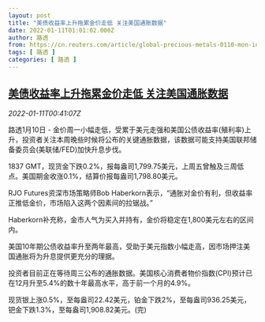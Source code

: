 ```yaml
---
layout: post
title: "美债收益率上升拖累金价走低 关注美国通胀数据"
date: 2022-01-11T01:01:02.000Z
author: 路透
from: https://cn.reuters.com/article/global-precious-metals-0110-mon-idCNKBS2JL017
tags: [ 路透 ]
categories: [ 路透 ]
---
```

<!--1641862862000-->
[美债收益率上升拖累金价走低 关注美国通胀数据](https://cn.reuters.com/article/global-precious-metals-0110-mon-idCNKBS2JL017)
------

<div>
<div><i>2022-01-11T00:41:07Z</i></div><p>路透1月10日 - 金价周一小幅走低，受累于美元走强和美国公债收益率(殖利率)上升，投资者关注本周晚些时候将公布的关键通胀数据，该数据可能支持美国联邦储备委员会(美联储/FED)加快升息步伐。</p><p>1837 GMT，现货金下跌0.2%，报每盎司1,799.75美元，上周五曾触及三周低点。美国期金收涨0.1%，结算价报每盎司1,798.80美元。</p><p>RJO Futures资深市场策略师Bob Haberkorn表示，“通胀对金价有利，但收益率正推低金价，市场陷入这两个因素间的拉锯战。”</p><p>Haberkorn补充称，金市人气为买入并持有，金价将稳定在1,800美元左右的区间内。</p><p>美国10年期公债收益率升至两年最高，受助于美元指数小幅走高，因市场押注美国通胀将为升息提供更充分的理据。</p><p>投资者目前正在等待周三公布的通胀数据。美国核心消费者物价指数(CPI)预计已在12月升至5.4%的数十年最高水平，高于前一个月的4.9%。</p><p>现货银上涨0.5%，至每盎司22.42美元，铂金下跌2%，至每盎司936.25美元，钯金下跌1.3%，至每盎司1,908.82美元。(完)</p>
</div>

